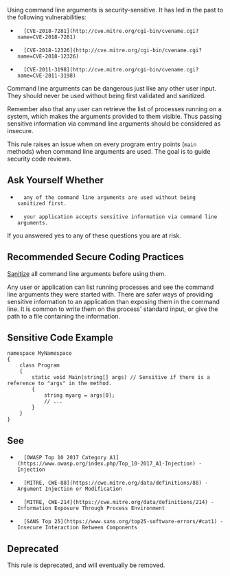Using command line arguments is security-sensitive. It has led in the past to the following vulnerabilities:
 
-	    [CVE-2018-7281](http://cve.mitre.org/cgi-bin/cvename.cgi?name=CVE-2018-7281)
-	    [CVE-2018-12326](http://cve.mitre.org/cgi-bin/cvename.cgi?name=CVE-2018-12326)
-	    [CVE-2011-3198](http://cve.mitre.org/cgi-bin/cvename.cgi?name=CVE-2011-3198)

Command line arguments can be dangerous just like any other user input. They should never be used without being first validated and sanitized.
 
Remember also that any user can retrieve the list of processes running on a system, which makes the arguments provided to them visible. Thus passing sensitive information via command line arguments should be considered as insecure.
 
This rule raises an issue when on every program entry points (`main` methods) when command line arguments are used. The goal is to guide security code reviews.
 
## Ask Yourself Whether

-	    any of the command line arguments are used without being sanitized first.
-	    your application accepts sensitive information via command line arguments.

If you answered yes to any of these questions you are at risk.
 
## Recommended Secure Coding Practices
 
[Sanitize](https://www.owasp.org/index.php/Input_Validation_Cheat_Sheet) all command line arguments before using them.
 
Any user or application can list running processes and see the command line arguments they were started with. There are safer ways of providing sensitive information to an application than exposing them in the command line. It is common to write them on the process' standard input, or give the path to a file containing the information.
 
## Sensitive Code Example

    namespace MyNamespace
    {
        class Program
        {
            static void Main(string[] args) // Sensitive if there is a reference to "args" in the method.
            {
                string myarg = args[0];
                // ...
            }
        }
    }

## See

-	    [OWASP Top 10 2017 Category A1](https://www.owasp.org/index.php/Top_10-2017_A1-Injection) - Injection
-	    [MITRE, CWE-88](https://cwe.mitre.org/data/definitions/88) - Argument Injection or Modification
-	    [MITRE, CWE-214](https://cwe.mitre.org/data/definitions/214) - Information Exposure Through Process Environment
-	    [SANS Top 25](https://www.sans.org/top25-software-errors/#cat1) - Insecure Interaction Between Components

## Deprecated
 
This rule is deprecated, and will eventually be removed.